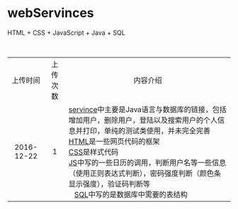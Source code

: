 # webServinces
HTML + CSS + JavaScript + Java + SQL
<table>
  <tr align = "center">
    <td>上传时间</td>
    <td>上传次数</td>
    <td>内容介绍</td>
  </tr>
  <tr>
    <td align = "center">2016-12-22</td>
    <td align = "center">1</td>
    <td align = "left">
    <a href="https://github.com/Rain120/webServinces/tree/master/com/servince">servince</a>中主要是Java语言与数据库的链接，包括增加用户，删除用户，登陆以及搜索用户的个人信息并打印，单纯的测试类使用，并未完全完善<br />
    <a href="https://github.com/Rain120/webServinces/tree/master/com/html">HTML</a>是一些网页代码的框架<br />
    <a href="https://github.com/Rain120/webServinces/tree/master/com/css">CSS</a>是样式代码<br />
    <a href="https://github.com/Rain120/webServinces/tree/master/com/js">JS</a>中写的一些日历的调用，判断用户名等一些信息（使用正则表达式判断），密码强度判断（颜色条显示强度），验证码判断等<br />
    <a href="https://github.com/Rain120/webServinces/tree/master/com/SQL">SQL</a>中写的是数据库中需要的表结构</td>
  </tr>
</table>
